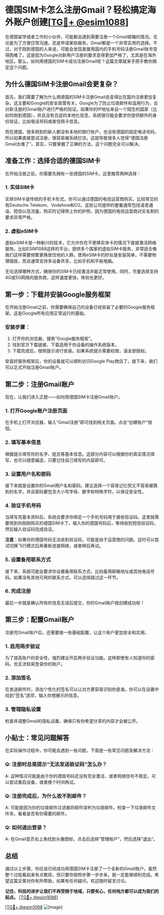# 德国SIM卡怎么注册Gmail？轻松搞定海外账户创建[[TG💪+ @esim1088](https://t.me/s/esim1088)]

在德国留学或者工作的小伙伴，可能都会遇到需要注册一个Gmail邮箱的情况。无论是为了方便日常沟通，还是申请某些服务，Gmail都是一个非常实用的选择。不过，对于刚到德国的人来说，可能会发现直接用国内的手机号码注册Gmail账号变得困难了。这是因为Google对新用户注册的要求变得更加严格了，尤其是在海外地区。那么，如何用德国的SIM卡成功注册Gmail呢？这篇文章就来手把手教你搞定这个问题。

## 为什么德国SIM卡注册Gmail会更复杂？

首先，我们需要了解为什么用德国的SIM卡注册Gmail会变得比在国内注册更加复杂。这主要和Google的安全政策有关。Google为了防止垃圾邮件和滥用行为，会对新注册的Gmail账户进行严格的验证。如果你的IP地址来自一个陌生的国家（比如你刚到德国），并且没有合适的本地化信息，系统很可能会要求你提供额外的身份验证，比如电话号码或者信用卡信息。

而在德国，很多刚到的新人都没有本地的银行账户，也没有德国的固定电话号码，所以如果直接尝试注册，很容易被系统拦住。这就导致很多人觉得“德国注册Gmail太难了”。其实，只要掌握了正确的方法，这个问题完全可以解决。

## 准备工作：选择合适的德国SIM卡

在开始注册之前，你需要先拥有一张德国的SIM卡。这里推荐两种选择：

### 1. 实体SIM卡
实体SIM卡是传统的手机卡形式，你可以通过德国的电信运营商购买。比较常见的有Deutsche Telekom、Vodafone和O2。这些公司提供的套餐通常包括语音通话、短信以及流量。购买时记得带上你的护照，因为德国的电信运营商对实名制的要求非常严格。

### 2. 虚拟eSIM卡
虚拟eSIM卡是一种新兴的技术，它允许你在不更换实体卡的情况下直接激活网络服务。比如ESIM1088这样的平台，提供多个国家的虚拟SIM卡服务，非常适合像我们这样需要频繁更换居住地的人群。使用eSIM卡的好处是安装简单，不需要物理插拔，而且通常支持多设备共享，比如手机和平板电脑。

无论选择哪种方式，确保你的SIM卡已经激活并能正常使用。同时，尽量选择支持4G或5G网络的服务商，这样速度更快，体验也更好。

## 第一步：下载并安装Google服务框架

在开始注册Gmail之前，你需要确保自己的设备已经安装了必要的Google服务框架。这是Google所有应用正常运行的基础。

### 安装步骤：
1. 打开你的浏览器，搜索“Google服务框架”。
2. 找到官方下载链接，下载适用于你设备的操作系统版本。
3. 下载完成后，按照提示进行安装。如果系统提示需要权限，请全部授权。

安装好服务框架后，你的设备就可以顺利访问Google Play商店了。接下来，我们可以正式开始注册Gmail账户。

## 第二步：注册Gmail账户

现在，让我们进入正题——如何用德国SIM卡注册Gmail账户。

### 1. 打开Google账户注册页面
在手机上打开浏览器，输入“Gmail注册”即可找到相关页面。点击“创建账户”按钮。

### 2. 填写基本信息
根据提示填写你的名字、姓氏等基本信息。这部分内容可以根据你的真实情况填写，也可以随意编造，只要记住自己填写的内容即可。

### 3. 设置用户名和密码
接下来就是设置你的Gmail用户名和密码。建议选择一个容易记忆但又不容易被猜到的名字，并且密码要包含大小写字母、数字和特殊字符，以保证安全性。

### 4. 验证手机号码
当填写完基本资料后，系统会要求你绑定一个手机号码用于接收验证码。这里就需要用到你刚刚购买的德国SIM卡了。输入你的德国号码后，等待收到短信验证码，然后输入验证码完成验证。

**注意**：如果你的德国号码无法收到验证码，可能是由于运营商的问题。这时可以尝试切换飞行模式后再重新连接网络，或者稍后再试。

### 5. 设置备用联系方式
接下来，系统可能会要求你设置备用联系方式，比如备用邮箱地址或其他电话号码。如果没有其他可用的联系方式，可以选择跳过这一环节。

### 6. 完成注册
最后一步就是确认所有的信息无误后提交，你的Gmail账户就创建成功啦！

## 第三步：配置Gmail账户

注册完Gmail账户后，还需要做一些基础配置，让这个账户更加安全和实用。

### 1. 启用两步验证
为了提高账户的安全性，强烈建议开启两步验证功能。这样即使有人知道你的密码，也无法轻易登录你的账户。

### 2. 添加签名
在发送邮件时，添加个性化的签名可以让对方更容易识别你是谁。你可以在设置中找到“签名”选项，输入你想展示的信息。

### 3. 管理隐私设置
检查并调整Gmail的隐私设置，确保只有你希望分享的内容才会被公开。

## 小贴士：常见问题解答

在实际操作过程中，你可能会遇到一些问题，下面是一些常见问题及解决方法：

### Q: 注册时总是提示“无法发送验证码”怎么办？
A: 这种情况可能是由于你的德国号码还没有完全激活，或者网络信号不稳定。可以尝试重启设备，或者换个时间再试。

### Q: 注册完成后，为什么收不到邮件？
A: 可能是因为你的垃圾邮件过滤器将邮件误判为垃圾邮件。检查一下垃圾邮件文件夹，看看是否有你需要的邮件。

### Q: 如何退出登录？
A: 在Gmail首页右上角找到头像图标，点击后选择“管理账户”，然后选择“退出”。

## 总结

通过以上步骤，你应该已经成功用德国SIM卡注册了一个全新的Gmail账户。虽然整个过程看起来有点繁琐，但只要你按照步骤一步步来，就一定能够顺利完成。希望这篇文章对你有所帮助，如果有任何疑问，欢迎随时留言讨论。

**记住，科技的进步让我们不再受限于地域，只要有心，任何地方都可以成为我们的起点。** [[TG💪+ @esim1088](https://t.me/s/esim1088)]

[[TG💪+ @esim1088](https://t.me/s/esim1088) ![Image](https://i.postimg.cc/4NQfJmqS/Snipaste-2025-05-13-00-14-12.png)]